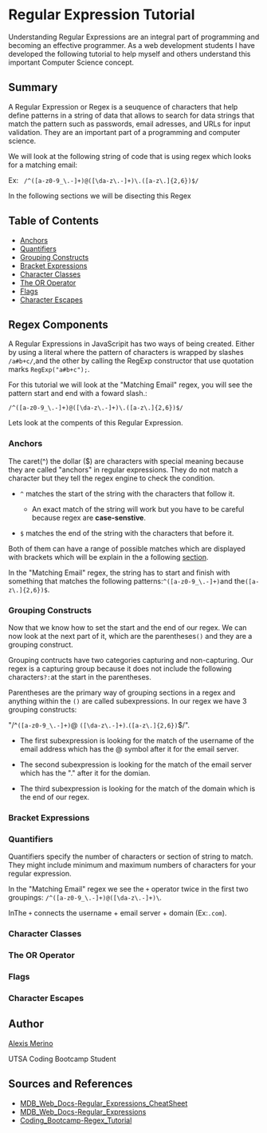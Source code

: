 # Regular Expression Tutorial

Understanding Regular Expressions are an integral part of programming and becoming an effective programmer. As a web development students I have developed the following tutorial to help myself and others understand this important Computer Science concept.

## Summary
A Regular Expression or Regex is a seuquence of characters that help define patterns in a string of data that allows to search for data strings that match the pattern such as passwords, email adresses, and URLs for input validation. They are an important part of a programming and computer science.

We will look at the following string of code that is using regex which looks for a matching email:

Ex: ` /^([a-z0-9_\.-]+)@([\da-z\.-]+)\.([a-z\.]{2,6})$/`

In the following sections we will be disecting this Regex


## Table of Contents

- [Anchors](#anchors)
- [Quantifiers](#quantifiers)
- [Grouping Constructs](#grouping-constructs)
- [Bracket Expressions](#bracket-expressions)
- [Character Classes](#character-classes)
- [The OR Operator](#the-or-operator)
- [Flags](#flags)
- [Character Escapes](#character-escapes)

## Regex Components
A Regular Expressions in JavaScripit has two ways of being created. Either by using a literal where the pattern of characters is wrapped by slashes `/a#b+c/`,and the other by calling the RegExp constructor that use quotation marks `RegExp("a#b+c");`.

For this tutorial we will look at the "Matching Email" regex, you will see the pattern start and end with a foward slash.:

`/^([a-z0-9_\.-]+)@([\da-z\.-]+)\.([a-z\.]{2,6})$/`

Lets look at the compents of this Regular Expression.

### Anchors
The caret(^) the dollar ($) are characters with special meaning because they are called "anchors" in regular expressions. They do not match a character but they tell the regex engine to check the condition.

* `^` matches the start of the string with the characters that follow it.

    - An exact match of the string will work but you have to be careful because regex are **case-senstive**.

 * `$` matches the end of the string with the characters that before it.

Both of them can have a range of possible matches which are displayed with brackets which will be explain in the a following [section](#bracket-expressions).

In the "Matching Email" regex, the string has to start and finish with something that matches
the following patterns:`^([a-z0-9_\.-]+)`and the`([a-z\.]{2,6})$`.  

### Grouping Constructs
Now that we know how to set the start and the end of our regex. We can now look at the next part of it, which are the parentheses`()` and they are a grouping construct.

Grouping contructs have two categories capturing and non-capturing. Our regex is a capturing group because it does not include the following characters`?:`at the start in the parentheses.

Parentheses are the primary way of grouping sections in a regex and anything within the `()` are called subexpressions. 
In our regex we have 3 grouping constructs:

"/^`([a-z0-9_\.-]+)`@ `([\da-z\.-]+)`\.`([a-z\.]{2,6})`$/". 

* The first subexpression is looking for the match of the username of the email address which has the @ symbol after it for the email server.

* The second subexpression is looking for the match of the email server which has the "." after it for the domian.

* The third subexpression is looking for the match of the domain which is the end of our regex.

### Bracket Expressions

### Quantifiers
Quantifiers specify the number of characters or section of string to match. They might include minimum and maximum numbers of characters for your regular expression. 



In the "Matching Email" regex we see the `+` operator twice in the first two groupings:
`/^([a-z0-9_\.-]+)@([\da-z\.-]+)\`.

InThe `+` connects the username + email server + domain (Ex:`.com`).


### Character Classes

### The OR Operator

### Flags

### Character Escapes

## Author

[Alexis Merino](https://github.com/AlexM745)

UTSA Coding Bootcamp Student

## Sources and References
- [MDB_Web_Docs-Regular_Expressions_CheatSheet](https://developer.mozilla.org/en-US/docs/Web/JavaScript/Guide/Regular_expressions/Cheatsheet)
- [MDB_Web_Docs-Regular_Expressions](https://developer.mozilla.org/en-US/docs/Web/JavaScript/Guide/Regular_expressions)
- [Coding_Bootcamp-Regex_Tutorial](https://coding-boot-camp.github.io/full-stack/computer-science/regex-tutorial)
